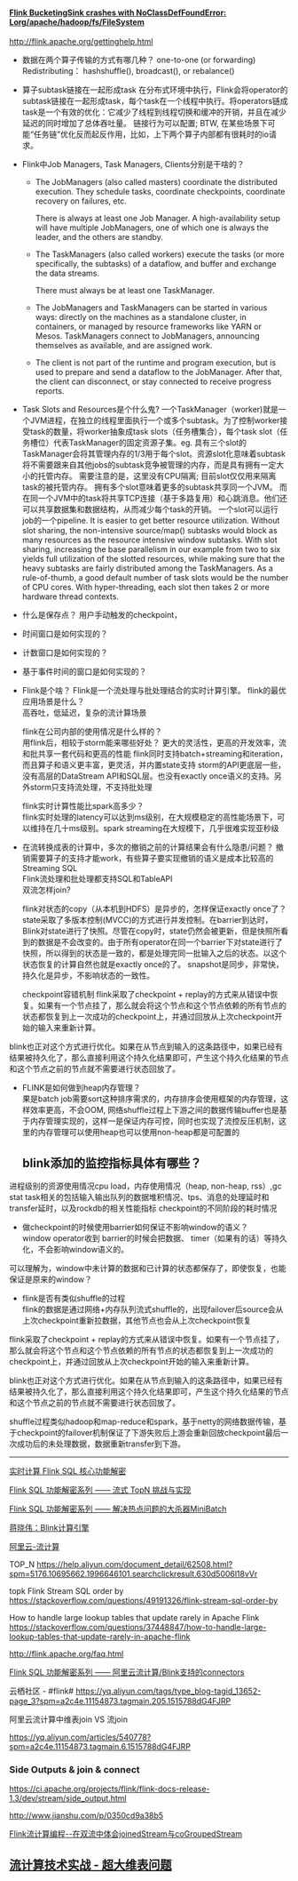

#### [Flink BucketingSink crashes with NoClassDefFoundError: Lorg/apache/hadoop/fs/FileSystem](https://stackoverflow.com/questions/49635713/flink-bucketingsink-crashes-with-noclassdeffounderror-lorg-apache-hadoop-fs-fil)



http://flink.apache.org/gettinghelp.html

* 数据在两个算子传输的方式有哪几种？
one-to-one (or forwarding)
Redistributing： hashshuffle(), broadcast(), or rebalance() 

* 算子subtask链接在一起形成task
在分布式环境中执行，Flink会将operator的subtask链接在一起形成task，每个task在一个线程中执行。将operators链成task是一个有效的优化：它减少了线程到线程切换和缓冲的开销，并且在减少延迟的同时增加了总体吞吐量。 链接行为可以配置;
BTW, 在某些场景下可能“任务链”优化反而起反作用，比如，上下两个算子内部都有很耗时的io请求。

* Flink中Job Managers, Task Managers, Clients分别是干啥的？

    + The JobManagers (also called masters) coordinate the distributed execution. They schedule tasks, coordinate checkpoints, coordinate recovery on failures, etc.
    
        There is always at least one Job Manager. A high-availability setup will have multiple JobManagers, one of which one is always the leader, and the others are standby.

    + The TaskManagers (also called workers) execute the tasks (or more specifically, the subtasks) of a dataflow, and buffer and exchange the data streams.
      
        There must always be at least one TaskManager.

    + The JobManagers and TaskManagers can be started in various ways: directly on the machines as a standalone cluster, in containers, or managed by resource frameworks like YARN or Mesos. TaskManagers connect to JobManagers, announcing themselves as available, and are assigned work.

    + The client is not part of the runtime and program execution, but is used to prepare and send a dataflow to the JobManager. After that, the client can disconnect, or stay connected to receive progress reports. 

* Task Slots and Resources是个什么鬼?
一个TaskManager（worker)就是一个JVM进程，在独立的线程里面执行一个或多个subtask。为了控制worker接受task的数量，将worker抽象成task slots（任务槽集合），每个task slot（任务槽位）代表TaskManager的固定资源子集。eg. 具有三个slot的TaskManager会将其管理内存的1/3用于每个slot。资源slot化意味着subtask将不需要跟来自其他jobs的subtask竞争被管理的内存，而是具有拥有一定大小的托管内存。
需要注意的是，这里没有CPU隔离;
目前slot仅仅用来隔离task的被托管内存。
拥有多个slot意味着更多的subtask共享同一个JVM。
而在同一个JVM中的task将共享TCP连接（基于多路复用）和心跳消息。他们还可以共享数据集和数据结构，从而减少每个task的开销。 
一个slot可以运行job的一个pipeline.
It is easier to get better resource utilization. Without slot sharing, the non-intensive source/map() subtasks would block as many resources as the resource intensive window subtasks. With slot sharing, increasing the base parallelism in our example from two to six yields full utilization of the slotted resources, while making sure that the heavy subtasks are fairly distributed among the TaskManagers.
As a rule-of-thumb, a good default number of task slots would be the number of CPU cores. With hyper-threading, each slot then takes 2 or more hardware thread contexts.

* 什么是保存点？
用户手动触发的checkpoint，

* 时间窗口是如何实现的？

* 计数窗口是如何实现的？

* 基于事件时间的窗口是如何实现的？



* Flink是个啥？
Flink是一个流处理与批处理结合的实时计算引擎。
	 flink的最优应用场景是什么？	
高吞吐，低延迟，复杂的流计算场景
	
	 flink在公司内部的使用情况是什么样的？	 	 
	用flink后，相较于storm能来哪些好处？	
更大的灵活性，更高的开发效率，流和批共享一套代码和更高的性能
flink同时支持batch+streaming和iteration，而且算子和语义更丰富，更灵活，并内置state支持
storm的API更底层一些，没有高层的DataStream API和SQL层。也没有exactly once语义的支持。另外storm只支持流处理，不支持批处理

	 flink实时计算性能比spark高多少？	
flink实时处理的latency可以达到ms级别，在大规模稳定的高性能场景下，可以维持在几十ms级别。spark streaming在大规模下，几乎很难实现亚秒级


* 在流转换成表的计算中，多次的撤销之前的计算结果会有什么隐患/问题？	撤销需要算子的支持才能work，有些算子要实现撤销的语义是成本比较高的	 
	 Streaming SQL	
    Flink流处理和批处理都支持SQL和TableAPI	 
	 双流怎样join?	 	 
	
	 flink对状态的copy（从本机到HDFS）是异步的，怎样保证exactly once了？	
state采取了多版本控制(MVCC)的方式进行并发控制。在barrier到达时，Blink对state进行了快照。尽管在copy时，state仍然会被更新，但是快照所看到的数据是不会改变的。由于所有operator在同一个barrier下对state进行了快照，所以得到的状态是一致的，都是处理完同一批输入之后的状态。以这个状态恢复的计算自然也就是exactly once的了。
snapshot是同步，非常快，持久化是异步，不影响状态的一致性。

	 checkpoint容错机制	
flink采取了checkpoint + replay的方式来从错误中恢复。如果有一个节点挂了，那么就会将这个节点和这个节点依赖的所有节点的状态都恢复到上一次成功的checkpoint上，并通过回放从上次checkpoint开始的输入来重新计算。

blink也正对这个方式进行优化。如果在从节点到输入的这条路径中，如果已经有结果被持久化了，那么直接利用这个持久化结果即可，产生这个持久化结果的节点和这个节点之前的节点就不需要进行状态回放了。


* FLINK是如何做到heap内存管理？	
	果是batch job需要sort这种排序需求的，内存排序会使用框架的内存管理，这样效率更高，不会OOM, 网络shuffle过程上下游之间的数据传输buffer也是基于内存管理实现的，这样一是保证内存可控，同时也实现了流控反压机制，这里的内存管理可以使用heap也可以使用non-heap都是可配置的	 

	## blink添加的监控指标具体有哪些？	

进程级别的资源使用情况cpu load，内存使用情况（heap, non-heap, rss）,gc stat
task相关的包括输入输出队列的数据堆积情况、tps、消息的处理延时和transfer延时，以及rockdb的相关性能指标
checkpoint的不同阶段的耗时情况


* 做checkpoint的时候使用barrier如何保证不影响window的语义？	
window operator收到 barrier的时候会把数据、 timer（如果有的话）等持久化，不会影响window语义的。

可以理解为，window中未计算的数据和已计算的状态都保存了，即使恢复，也能保证是原来的window？


* flink是否有类似shuffle的过程	
 flink的数据是通过网络+内存队列流式shuffle的，出现failover后source会从上次checkpoint重新拉数据，其他节点也会从上次checkpoint恢复

flink采取了checkpoint + replay的方式来从错误中恢复。如果有一个节点挂了，那么就会将这个节点和这个节点依赖的所有节点的状态都恢复到上一次成功的checkpoint上，并通过回放从上次checkpoint开始的输入来重新计算。

blink也正对这个方式进行优化。如果在从节点到输入的这条路径中，如果已经有结果被持久化了，那么直接利用这个持久化结果即可，产生这个持久化结果的节点和这个节点之前的节点就不需要进行状态回放了。

shuffle过程类似hadoop和map-reduce和spark，基于netty的网络数据传输，基于checkpoint的failover机制保证了下游失败后上游会重新回放checkpoint最后一次成功后的未处理数据，数据重新transfer到下游。

----------------------------
[实时计算 Flink SQL 核心功能解密](https://yq.aliyun.com/articles/457438?spm=a2c4e.11153959.teamhomeleft.30.4e2c723bU4lCxX)

[Flink SQL 功能解密系列 —— 流式 TopN 挑战与实现](https://yq.aliyun.com/articles/457445?spm=a2c4e.11153959.teamhomeleft.20.4e2c723bU4lCxX)

[Flink SQL 功能解密系列 —— 解决热点问题的大杀器MiniBatch](https://yq.aliyun.com/articles/448853?spm=5176.10695662.1996646101.searchclickresult.21235006scWVtI)

[蒋晓伟：Blink计算引擎](https://yq.aliyun.com/articles/57828?spm=5176.10695662.1996646101.searchclickresult.bf495006B5X8q3)

[阿里云-流计算](https://help.aliyun.com/product/45029.html?spm=a2c4g.11186623.3.1.2GJbEE)

TOP_N
<https://help.aliyun.com/document_detail/62508.html?spm=5176.10695662.1996646101.searchclickresult.630d5006l18vVr>

topk  Flink Stream SQL order by 
https://stackoverflow.com/questions/49191326/flink-stream-sql-order-by



How to handle large lookup tables that update rarely in Apache Flink
<https://stackoverflow.com/questions/37448847/how-to-handle-large-lookup-tables-that-update-rarely-in-apache-flink>




http://flink.apache.org/faq.html



[Flink SQL 功能解密系列 —— 阿里云流计算/Blink支持的connectors](https://yq.aliyun.com/articles/457396?spm=a2c4e.11154873.tagmain.38.1515788dG4FJRP)

云栖社区 - #flink#
https://yq.aliyun.com/tags/type_blog-tagid_13652-page_3?spm=a2c4e.11154873.tagmain.205.1515788dG4FJRP

阿里云流计算中维表join VS 流join

https://yq.aliyun.com/articles/540778?spm=a2c4e.11154873.tagmain.6.1515788dG4FJRP

### Side Outputs & join & connect
https://ci.apache.org/projects/flink/flink-docs-release-1.3/dev/stream/side_output.html

http://www.jianshu.com/p/0350cd9a38b5

[Flink流计算编程--在双流中体会joinedStream与coGroupedStream](http://blog.csdn.net/lmalds/article/details/51743038)

## [流计算技术实战 - 超大维表问题](http://www.cnblogs.com/fxjwind/p/7771338.html)
